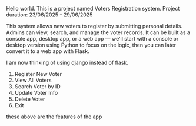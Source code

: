 Hello world.
This is a project named Voters Registration system. 
Project duration: 23/06/2025 - 29/06/2025

This system allows new voters to register by submitting personal details. Admins can view, search, and manage the voter records. It can be built as a console app, desktop app, or a web app — we'll start with a console or desktop version using Python to focus on the logic, then you can later convert it to a web app with Flask.

I am now thinking of using django instead of flask.

1. Register New Voter
2. View All Voters
3. Search Voter by ID
4. Update Voter Info
5. Delete Voter
6. Exit

these above are the features of the app 